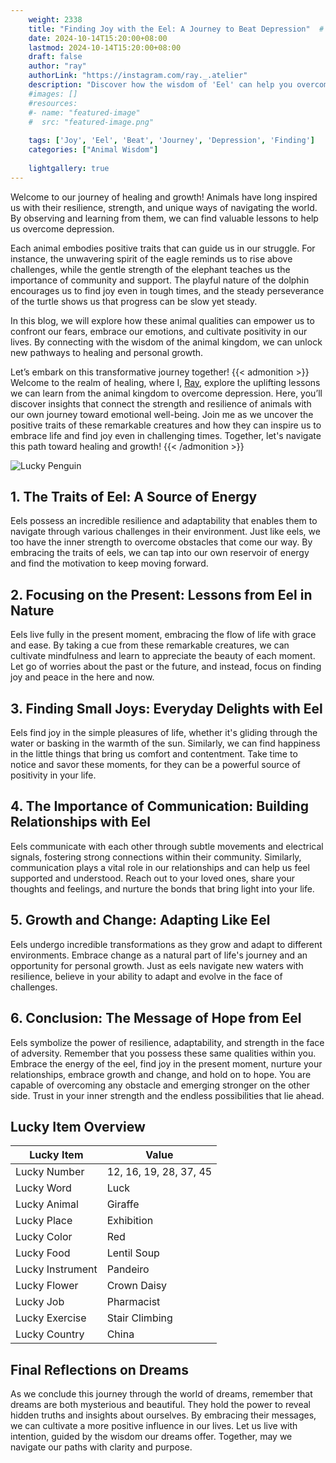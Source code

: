 ```yaml
---
    weight: 2338
    title: "Finding Joy with the Eel: A Journey to Beat Depression"  # Assuming 'title' column exists
    date: 2024-10-14T15:20:00+08:00
    lastmod: 2024-10-14T15:20:00+08:00
    draft: false
    author: "ray"
    authorLink: "https://instagram.com/ray._.atelier"
    description: "Discover how the wisdom of 'Eel' can help you overcome depression and find joy in your life journey."
    #images: []
    #resources:
    #- name: "featured-image"
    #  src: "featured-image.png"
    
    tags: ['Joy', 'Eel', 'Beat', 'Journey', 'Depression', 'Finding']
    categories: ["Animal Wisdom"]
    
    lightgallery: true
---
```

    
Welcome to our journey of healing and growth! Animals have long inspired us with their resilience, strength, and unique ways of navigating the world. By observing and learning from them, we can find valuable lessons to help us overcome depression.

Each animal embodies positive traits that can guide us in our struggle. For instance, the unwavering spirit of the eagle reminds us to rise above challenges, while the gentle strength of the elephant teaches us the importance of community and support. The playful nature of the dolphin encourages us to find joy even in tough times, and the steady perseverance of the turtle shows us that progress can be slow yet steady.

In this blog, we will explore how these animal qualities can empower us to confront our fears, embrace our emotions, and cultivate positivity in our lives. By connecting with the wisdom of the animal kingdom, we can unlock new pathways to healing and personal growth.

Let’s embark on this transformative journey together!
{{< admonition >}}
Welcome to the realm of healing, where I, [Ray](https://instagram.com/ray._.atelier), explore the uplifting lessons we can learn from the animal kingdom to overcome depression. Here, you’ll discover insights that connect the strength and resilience of animals with our own journey toward emotional well-being. Join me as we uncover the positive traits of these remarkable creatures and how they can inspire us to embrace life and find joy even in challenging times. Together, let's navigate this path toward healing and growth!
{{< /admonition >}}

![Lucky Penguin](https://cdn.pixabay.com/photo/2024/09/07/02/34/penguins-9028827_1280.jpg "Lucky Penguin")

## 1. The Traits of Eel: A Source of Energy
Eels possess an incredible resilience and adaptability that enables them to navigate through various challenges in their environment. Just like eels, we too have the inner strength to overcome obstacles that come our way. By embracing the traits of eels, we can tap into our own reservoir of energy and find the motivation to keep moving forward.

## 2. Focusing on the Present: Lessons from Eel in Nature
Eels live fully in the present moment, embracing the flow of life with grace and ease. By taking a cue from these remarkable creatures, we can cultivate mindfulness and learn to appreciate the beauty of each moment. Let go of worries about the past or the future, and instead, focus on finding joy and peace in the here and now.

## 3. Finding Small Joys: Everyday Delights with Eel
Eels find joy in the simple pleasures of life, whether it's gliding through the water or basking in the warmth of the sun. Similarly, we can find happiness in the little things that bring us comfort and contentment. Take time to notice and savor these moments, for they can be a powerful source of positivity in your life.

## 4. The Importance of Communication: Building Relationships with Eel
Eels communicate with each other through subtle movements and electrical signals, fostering strong connections within their community. Similarly, communication plays a vital role in our relationships and can help us feel supported and understood. Reach out to your loved ones, share your thoughts and feelings, and nurture the bonds that bring light into your life.

## 5. Growth and Change: Adapting Like Eel
Eels undergo incredible transformations as they grow and adapt to different environments. Embrace change as a natural part of life's journey and an opportunity for personal growth. Just as eels navigate new waters with resilience, believe in your ability to adapt and evolve in the face of challenges.

## 6. Conclusion: The Message of Hope from Eel
Eels symbolize the power of resilience, adaptability, and strength in the face of adversity. Remember that you possess these same qualities within you. Embrace the energy of the eel, find joy in the present moment, nurture your relationships, embrace growth and change, and hold on to hope. You are capable of overcoming any obstacle and emerging stronger on the other side. Trust in your inner strength and the endless possibilities that lie ahead.


## Lucky Item Overview
| Lucky Item          | Value              |
|---------------|--------------------|
| Lucky Number        | 12, 16, 19, 28, 37, 45  |
| Lucky Word          | Luck |
| Lucky Animal        | Giraffe |
| Lucky Place         | Exhibition     |
| Lucky Color         | Red     |
| Lucky Food          | Lentil Soup      |
| Lucky Instrument    | Pandeiro |
| Lucky Flower        | Crown Daisy    |
| Lucky Job           | Pharmacist       |
| Lucky Exercise      | Stair Climbing  |
| Lucky Country       | China    |


##  Final Reflections on Dreams

As we conclude this journey through the world of dreams, remember that dreams are both mysterious and beautiful. They hold the power to reveal hidden truths and insights about ourselves. By embracing their messages, we can cultivate a more positive influence in our lives. Let us live with intention, guided by the wisdom our dreams offer. Together, may we navigate our paths with clarity and purpose.
